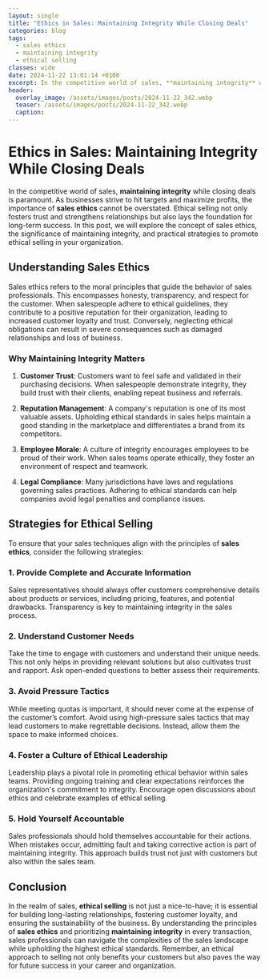 ```yaml
---
layout: single
title: "Ethics in Sales: Maintaining Integrity While Closing Deals"
categories: blog
tags:
  - sales ethics
  - maintaining integrity
  - ethical selling
classes: wide
date: 2024-11-22 13:01:14 +0100
excerpt: In the competitive world of sales, **maintaining integrity** while closing deals is paramount. As businesses strive to hit targets and maximize profits, the...
header:
  overlay_image: /assets/images/posts/2024-11-22_342.webp
  teaser: /assets/images/posts/2024-11-22_342.webp
  caption: 
---
```

  
# Ethics in Sales: Maintaining Integrity While Closing Deals

In the competitive world of sales, **maintaining integrity** while closing deals is paramount. As businesses strive to hit targets and maximize profits, the importance of **sales ethics** cannot be overstated. Ethical selling not only fosters trust and strengthens relationships but also lays the foundation for long-term success. In this post, we will explore the concept of sales ethics, the significance of maintaining integrity, and practical strategies to promote ethical selling in your organization.

## Understanding Sales Ethics

Sales ethics refers to the moral principles that guide the behavior of sales professionals. This encompasses honesty, transparency, and respect for the customer. When salespeople adhere to ethical guidelines, they contribute to a positive reputation for their organization, leading to increased customer loyalty and trust. Conversely, neglecting ethical obligations can result in severe consequences such as damaged relationships and loss of business.

### Why Maintaining Integrity Matters

1. **Customer Trust**: Customers want to feel safe and validated in their purchasing decisions. When salespeople demonstrate integrity, they build trust with their clients, enabling repeat business and referrals.

2. **Reputation Management**: A company's reputation is one of its most valuable assets. Upholding ethical standards in sales helps maintain a good standing in the marketplace and differentiates a brand from its competitors.

3. **Employee Morale**: A culture of integrity encourages employees to be proud of their work. When sales teams operate ethically, they foster an environment of respect and teamwork.

4. **Legal Compliance**: Many jurisdictions have laws and regulations governing sales practices. Adhering to ethical standards can help companies avoid legal penalties and compliance issues.

## Strategies for Ethical Selling

To ensure that your sales techniques align with the principles of **sales ethics**, consider the following strategies:

### 1. Provide Complete and Accurate Information

Sales representatives should always offer customers comprehensive details about products or services, including pricing, features, and potential drawbacks. Transparency is key to maintaining integrity in the sales process.

### 2. Understand Customer Needs

Take the time to engage with customers and understand their unique needs. This not only helps in providing relevant solutions but also cultivates trust and rapport. Ask open-ended questions to better assess their requirements.

### 3. Avoid Pressure Tactics

While meeting quotas is important, it should never come at the expense of the customer’s comfort. Avoid using high-pressure sales tactics that may lead customers to make regrettable decisions. Instead, allow them the space to make informed choices.

### 4. Foster a Culture of Ethical Leadership

Leadership plays a pivotal role in promoting ethical behavior within sales teams. Providing ongoing training and clear expectations reinforces the organization's commitment to integrity. Encourage open discussions about ethics and celebrate examples of ethical selling.

### 5. Hold Yourself Accountable

Sales professionals should hold themselves accountable for their actions. When mistakes occur, admitting fault and taking corrective action is part of maintaining integrity. This approach builds trust not just with customers but also within the sales team.

## Conclusion

In the realm of sales, **ethical selling** is not just a nice-to-have; it is essential for building long-lasting relationships, fostering customer loyalty, and ensuring the sustainability of the business. By understanding the principles of **sales ethics** and prioritizing **maintaining integrity** in every transaction, sales professionals can navigate the complexities of the sales landscape while upholding the highest ethical standards. Remember, an ethical approach to selling not only benefits your customers but also paves the way for future success in your career and organization.